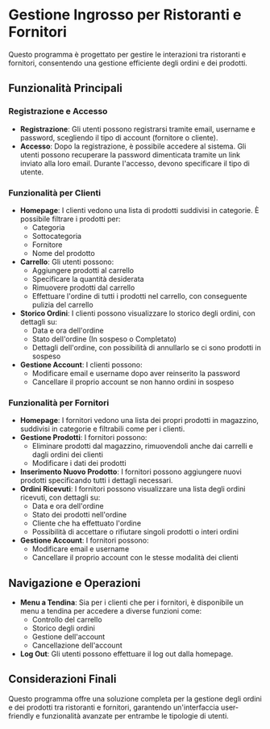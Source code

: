 # Gestione Ingrosso per Ristoranti e Fornitori

Questo programma è progettato per gestire le interazioni tra ristoranti e fornitori, consentendo una gestione efficiente degli ordini e dei prodotti.

## Funzionalità Principali

### Registrazione e Accesso
- **Registrazione**: Gli utenti possono registrarsi tramite email, username e password, scegliendo il tipo di account (fornitore o cliente).
- **Accesso**: Dopo la registrazione, è possibile accedere al sistema. Gli utenti possono recuperare la password dimenticata tramite un link inviato alla loro email. Durante l'accesso, devono specificare il tipo di utente.

### Funzionalità per Clienti
- **Homepage**: I clienti vedono una lista di prodotti suddivisi in categorie. È possibile filtrare i prodotti per:
  - Categoria
  - Sottocategoria
  - Fornitore
  - Nome del prodotto
- **Carrello**: Gli utenti possono:
  - Aggiungere prodotti al carrello
  - Specificare la quantità desiderata
  - Rimuovere prodotti dal carrello
  - Effettuare l'ordine di tutti i prodotti nel carrello, con conseguente pulizia del carrello
- **Storico Ordini**: I clienti possono visualizzare lo storico degli ordini, con dettagli su:
  - Data e ora dell'ordine
  - Stato dell'ordine (In sospeso o Completato)
  - Dettagli dell'ordine, con possibilità di annullarlo se ci sono prodotti in sospeso
- **Gestione Account**: I clienti possono:
  - Modificare email e username dopo aver reinserito la password
  - Cancellare il proprio account se non hanno ordini in sospeso

### Funzionalità per Fornitori
- **Homepage**: I fornitori vedono una lista dei propri prodotti in magazzino, suddivisi in categorie e filtrabili come per i clienti.
- **Gestione Prodotti**: I fornitori possono:
  - Eliminare prodotti dal magazzino, rimuovendoli anche dai carrelli e dagli ordini dei clienti
  - Modificare i dati dei prodotti
- **Inserimento Nuovo Prodotto**: I fornitori possono aggiungere nuovi prodotti specificando tutti i dettagli necessari.
- **Ordini Ricevuti**: I fornitori possono visualizzare una lista degli ordini ricevuti, con dettagli su:
  - Data e ora dell'ordine
  - Stato dei prodotti nell'ordine
  - Cliente che ha effettuato l'ordine
  - Possibilità di accettare o rifiutare singoli prodotti o interi ordini
- **Gestione Account**: I fornitori possono:
  - Modificare email e username
  - Cancellare il proprio account con le stesse modalità dei clienti

## Navigazione e Operazioni
- **Menu a Tendina**: Sia per i clienti che per i fornitori, è disponibile un menu a tendina per accedere a diverse funzioni come:
  - Controllo del carrello
  - Storico degli ordini
  - Gestione dell'account
  - Cancellazione dell'account
- **Log Out**: Gli utenti possono effettuare il log out dalla homepage.

## Considerazioni Finali
Questo programma offre una soluzione completa per la gestione degli ordini e dei prodotti tra ristoranti e fornitori, garantendo un'interfaccia user-friendly e funzionalità avanzate per entrambe le tipologie di utenti.

